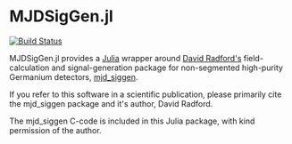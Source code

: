 # MJDSigGen.jl

[![Build Status](https://travis-ci.org/mppmu/MJDSigGen.jl.svg?branch=master)](https://travis-ci.org/mppmu/MJDSigGen.jl)

MJDSigGen.jl provides a [Julia](http://julialang.org/) wrapper around
[David Radford's](http://radware.phy.ornl.gov/) field-calculation and
signal-generation package for non-segmented high-purity Germanium detectors,
[mjd_siggen](http://radware.phy.ornl.gov/MJ/mjd_siggen/).

If you refer to this software in a scientific publication, please primarily
cite the mjd_siggen package and it's author, David Radford.

The mjd_siggen C-code is included in this Julia package, with kind permission
of the author.
